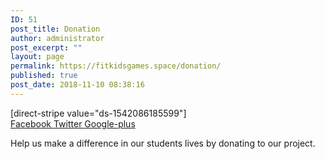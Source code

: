 ```yaml
---
ID: 51
post_title: Donation
author: administrator
post_excerpt: ""
layout: page
permalink: https://fitkidsgames.space/donation/
published: true
post_date: 2018-11-10 08:38:16
---
```

[direct-stripe value="ds-1542086185599"]		
							<a href="https://www.facebook.com" target="_blank">
					Facebook
				</a>
							<a href="https://twitter.com" target="_blank">
					Twitter
				</a>
							<a href="https://plus.google.com" target="_blank">
					Google-plus
				</a>
		<p>Help us make a difference in our students lives by donating to our project.</p>